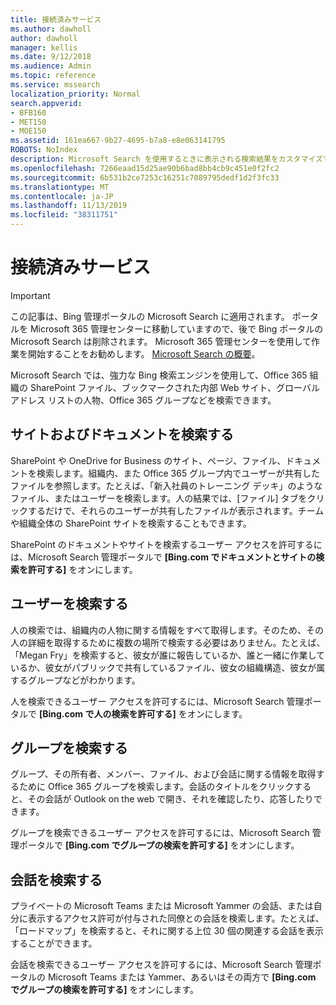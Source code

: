 ```yaml
---
title: 接続済みサービス
ms.author: dawholl
author: dawholl
manager: kellis
ms.date: 9/12/2018
ms.audience: Admin
ms.topic: reference
ms.service: mssearch
localization_priority: Normal
search.appverid:
- BFB160
- MET150
- MOE150
ms.assetid: 161ea667-9b27-4695-b7a8-e8e063141795
ROBOTS: NoIndex
description: Microsoft Search を使用するときに表示される検索結果をカスタマイズする方法について説明します。
ms.openlocfilehash: 7266eaad15d25ae90b6bad8bb4cb9c451e0f2fc2
ms.sourcegitcommit: 6b531b2ce7253c16251c7089795dedf1d2f3fc33
ms.translationtype: MT
ms.contentlocale: ja-JP
ms.lasthandoff: 11/13/2019
ms.locfileid: "38311751"
---
```

# <a name="connected-services"></a>接続済みサービス

> [!IMPORTANT]
> この記事は、Bing 管理ポータルの Microsoft Search に適用されます。 ポータルを Microsoft 365 管理センターに移動していますので、後で Bing ポータルの Microsoft Search は削除されます。 Microsoft 365 管理センターを使用して作業を開始することをお勧めします。 [Microsoft Search の概要](overview-microsoft-search.md)。
     
     
Microsoft Search では、強力な Bing 検索エンジンを使用して、Office 365 組織の SharePoint ファイル、ブックマークされた内部 Web サイト、グローバル アドレス リストの人物、Office 365 グループなどを検索できます。
  
## <a name="search-for-sites-and-documents"></a>サイトおよびドキュメントを検索する

SharePoint や OneDrive for Business のサイト、ページ、ファイル、ドキュメントを検索します。組織内、また Office 365 グループ内でユーザーが共有したファイルを参照します。たとえば、「新入社員のトレーニング デッキ」のようなファイル、またはユーザーを検索します。人の結果では、[ファイル] タブをクリックするだけで、それらのユーザーが共有したファイルが表示されます。チームや組織全体の SharePoint サイトを検索することもできます。
  
SharePoint のドキュメントやサイトを検索するユーザー アクセスを許可するには、Microsoft Search 管理ポータルで **[Bing.com でドキュメントとサイトの検索を許可する]** をオンにします。 
  
## <a name="search-for-people"></a>ユーザーを検索する

人の検索では、組織内の人物に関する情報をすべて取得します。そのため、その人の詳細を取得するために複数の場所で検索する必要はありません。たとえば、「Megan Fry」を検索すると、彼女が誰に報告しているか、誰と一緒に作業しているか、彼女がパブリックで共有しているファイル、彼女の組織構造、彼女が属するグループなどがわかります。
  
人を検索できるユーザー アクセスを許可するには、Microsoft Search 管理ポータルで **[Bing.com で人の検索を許可する]** をオンにします。 
  
## <a name="search-for-groups"></a>グループを検索する

グループ、その所有者、メンバー、ファイル、および会話に関する情報を取得するために Office 365 グループを検索します。会話のタイトルをクリックすると、その会話が Outlook on the web で開き、それを確認したり、応答したりできます。
  
グループを検索できるユーザー アクセスを許可するには、Microsoft Search 管理ポータルで **[Bing.com でグループの検索を許可する]** をオンにします。 
  
## <a name="search-for-conversations"></a>会話を検索する

プライベートの Microsoft Teams または Microsoft Yammer の会話、または自分に表示するアクセス許可が付与された同僚との会話を検索します。たとえば、「ロードマップ」を検索すると、それに関する上位 30 個の関連する会話を表示することができます。
  
会話を検索できるユーザー アクセスを許可するには、Microsoft Search 管理ポータルの Microsoft Teams または Yammer、あるいはその両方で **[Bing.com でグループの検索を許可する]** をオンにします。 

  

